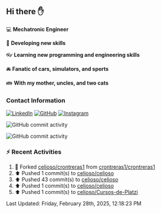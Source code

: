 ## Hi there ✋

:computer: **Mechatronic Engineer**

:pencil: **Developing new skills**

:eyeglasses: **Learning new programming and engineering skills**

:oncoming_automobile: **Fanatic of cars, simulators, and sports**

:family: **With my mother, uncles, and two cats**

### Contact Information

[![LinkedIn](https://img.shields.io/badge/LinkedIn-Profile-blue?logo=linkedin)](https://www.linkedin.com/in/mario-alexander-vargas-celis/)      [![GitHub](https://img.shields.io/badge/GitHub-Profile-black?logo=github)](https://github.com/celioso)      [![Instagram](https://img.shields.io/badge/Instagram-Profile-E4405F?logo=instagram&logoColor=white)](https://www.instagram.com/celismarioalexander/)

![GitHub commit activity](https://img.shields.io/github/commit-activity/w/celioso/Cursos-de-Platzi)

![GitHub commit activity](https://img.shields.io/github/commit-activity/m/celioso/Cursos-de-Platzi)

### :zap: Recent Activities
<!--RECENT_ACTIVITY:start-->
1. 🔱 Forked [celioso/crontreras1](https://github.com/celioso/crontreras1) from [crontreras1/crontreras1](https://github.com/crontreras1/crontreras1)<br>
2. ⬆️ Pushed 1 commit(s) to [celioso/celioso](https://github.com/celioso/celioso)<br>
3. ⬆️ Pushed 43 commit(s) to [celioso/celioso](https://github.com/celioso/celioso)<br>
4. ⬆️ Pushed 1 commit(s) to [celioso/celioso](https://github.com/celioso/celioso)<br>
5. ⬆️ Pushed 1 commit(s) to [celioso/Cursos-de-Platzi](https://github.com/celioso/Cursos-de-Platzi)<br>
<!--RECENT_ACTIVITY:end-->

<!--RECENT_ACTIVITY:last_update-->
Last Updated: Friday, February 28th, 2025, 12:18:23 PM
<!--RECENT_ACTIVITY:last_update_end-->